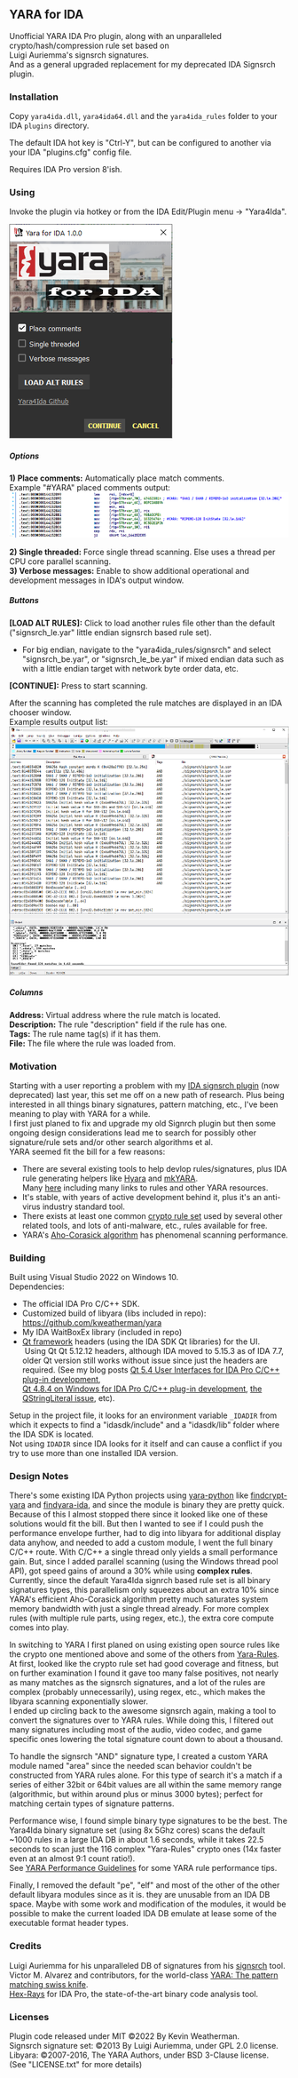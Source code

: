 ## YARA for IDA

Unofficial YARA IDA Pro plugin, along with an unparalleled crypto/hash/compression rule set based on  
Luigi Auriemma's signsrch signatures.  
And as a general upgraded replacement for my deprecated IDA Signsrch plugin. 


### Installation

Copy `yara4ida.dll`, `yara4ida64.dll` and the `yara4ida_rules` folder to your IDA `plugins` directory.  

The default IDA hot key is "Ctrl-Y", but can be configured to another via your IDA "plugins.cfg" config file.  

Requires IDA Pro version 8'ish.  

### Using
Invoke the plugin via hotkey or from the IDA Edit/Plugin menu -> "Yara4Ida".  

![dialog screenshot](/images/dialog_screnshot.png)

##### Options

**1) Place comments:** Automatically place match comments.  
Example "#YARA" placed comments output:      
![comments example screenshot](/images/comments_screnshot.png)    

**2) Single threaded:** Force single thread scanning. Else uses a thread per CPU core parallel scanning.  
**3) Verbose messages:** Enable to show additional operational and development messages in IDA's output window.    

##### Buttons
**[LOAD ALT RULES]:** Click to load another rules file other than the default ("signsrch_le.yar" little endian signsrch based rule set).  
* For big endian, navigate to the "yara4ida_rules/signsrch" and select "signsrch_be.yar", or "signsrch_le_be.yar" if mixed endian data such as with a little endian target with network byte order data, etc.

**[CONTINUE]:** Press to start scanning.   

After the scanning has completed the rule matches are displayed in an IDA chooser window.    
Example results output list:  
![scan results screenshot](/images/results_screenshot.png)  

##### Columns
**Address:** Virtual address where the rule match is located.  
**Description:** The rule "description" field if the rule has one.  
**Tags:** The rule name tag(s) if it has them.  
**File:** The file where the rule was loaded from.    


### Motivation
Starting with a user reporting a problem with my [IDA signsrch plugin](https://sourceforge.net/projects/idasignsrch/) (now deprecated) last year, this set me off on a new path of research. Plus being interested in all things binary signatures, pattern matching, etc., I've been meaning to play with YARA for a while.  
I first just planed to fix and upgrade my old Signrch plugin but then some ongoing design considerations lead me to search for possibly other signature/rule sets and/or other search algorithms et al.  
YARA seemed fit the bill for a few reasons:
* There are several existing tools to help devlop rules/signatures, plus IDA rule generating helpers like [Hyara](https://github.com/hyuunnn/Hyara) and [mkYARA](https://blog.fox-it.com/2019/03/28/mkyara-writing-yara-rules-for-the-lazy-analyst/).  
  Many [here](https://github.com/InQuest/awesome-yara) including many links to rules and other YARA resources.
* It's stable, with years of active development behind it, plus it's an anti-virus industry standard tool.
* There exists at least one common [crypto rule set](https://github.com/Yara-Rules/rules/tree/master/crypto) used by several other related tools, and lots of anti-malware, etc., rules available for free.  
* YARA's [Aho-Corasick algorithm](https://www.geeksforgeeks.org/aho-corasick-algorithm-pattern-searching/) has phenomenal scanning performance.

### Building

Built using Visual Studio 2022 on Windows 10.  
Dependencies:
* The official IDA Pro C/C++ SDK.
* Customized build of libyara (libs included in repo): https://github.com/kweatherman/yara
* My IDA WaitBoxEx library (included in repo)
* [Qt framework](https://www.qt.io/) headers (using the IDA SDK Qt libraries) for the UI.  
&nbsp;Using Qt Qt 5.12.12 headers, although IDA moved to 5.15.3 as of IDA 7.7, older Qt version still works without issue since just the headers are required. (See my blog posts [Qt 5.4 User Interfaces for IDA Pro C/C++ plug-in development](http://www.macromonkey.com/qt-5-4-user-interfaces-for-ida-pro-cc-plug-in-development/),  
 [Qt 4.8.4 on Windows for IDA Pro C/C++ plug-in development](http://www.macromonkey.com/qt-4-8-4-on-windows-for-ida-pro-cc-plug-in-development-part-1/), [the QStringLiteral issue](http://www.macromonkey.com/building-qt-ida-plugins-and-the-qstringliteral-issue/), etc).
  

Setup in the project file, it looks for an environment variable `_IDADIR` from which it expects to find a "idasdk/include" and a "idasdk/lib" folder where the IDA SDK is located.  
Not using `IDADIR` since IDA looks for it itself and can cause a conflict if you try to use more than one installed IDA version.

### Design Notes 
There's some existing IDA Python projects using [yara-python](https://github.com/VirusTotal/yara-python) like [findcrypt-yara](https://github.com/polymorf/findcrypt-yara) and [findyara-ida](https://github.com/OALabs/findyara-ida), and since the module is binary they are pretty quick. Because of this I almost stopped there since it looked like one of these solutions would fit the bill. But then I wanted to see if I could push the performance envelope further, had to dig into libyara for additional display data anyhow, and needed to add a custom module, I went the full binary C/C++ route.
With C/C++ a single thread only yields a small performance gain. But, since I added parallel scanning (using the Windows thread pool API), got speed gains of around a 30%  while using **complex rules**. Currently, since the default Yara4Ida signrch based rule set is all binary signatures types, this parallelism only squeezes about an extra 10% since YARA's efficient Aho-Corasick algorithm pretty much saturates system memory bandwidth with just a single thread already. For more complex rules (with multiple rule parts, using regex, etc.), the extra core compute comes into play.

In switching to YARA I first planed on using existing open source rules like the crypto one mentioned above and some of the others from [Yara-Rules](https://github.com/Yara-Rules).  
At first, looked like the crypto rule set had good coverage and fitness, but on further examination I found it gave too many false positives, not nearly as many matches as the signsrch signatures, and a lot of the rules are complex (probably unnecessarily), using regex, etc., which makes the libyara scanning exponentially slower.    
I ended up circling back to the awesome signsrch again, making a tool to convert the signatures over to YARA rules. While doing this, I filtered out many signatures including most of the audio, video codec, and game specific ones lowering the total signature count down to about a thousand.

To handle the signsrch "AND" signature type, I created a custom YARA module named "area" since the needed scan behavior couldn't be constructed from YARA rules alone. For this type of search it's a match if a series of either 32bit or 64bit values are all within the same memory range (algorithmic, but within around plus or minus 3000 bytes); perfect for matching certain types of signature patterns.

Performance wise, I found simple binary type signatures to be the best. The Yara4Ida binary signature set (using 8x 5Ghz cores) scans the default ~1000 rules in a large IDA DB in about 1.6 seconds, while it takes 22.5 seconds to scan just the 116 complex "Yara-Rules" crypto ones (14x faster even at an almost 9:1 count ratio!).  
See [YARA Performance Guidelines](https://github.com/Neo23x0/YARA-Performance-Guidelines/) for some YARA rule performance tips.

Finally, I removed the default "pe", "elf" and most of the other of the other default libyara modules since as it is. they are unusable from an IDA DB space. Maybe with some work and modification of the modules, it would be possible to make the current loaded IDA DB emulate at lease some of the executable format header types.

### Credits

Luigi Auriemma for his unparalleled DB of signatures from his [signsrch](http://aluigi.altervista.org/mytoolz.htm#signsrch) tool.  
Victor M. Alvarez and contributors, for the world-class [YARA: The pattern matching swiss knife](https://github.com/VirusTotal/yara).  
[Hex-Rays](https://hex-rays.com/) for IDA Pro, the state-of-the-art binary code analysis tool.  


### Licenses

Plugin code released under MIT ©2022 By Kevin Weatherman.  
Signsrch signature set: ©2013 By Luigi Auriemma, under GPL 2.0 license.  
Libyara: ©2007-2016, The YARA Authors, under BSD 3-Clause license.  
(See "LICENSE.txt" for more details)
